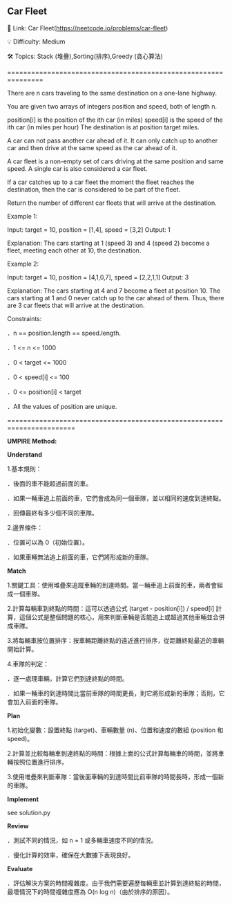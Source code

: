 **Car Fleet**
-
🔗 Link: Car Fleet(https://neetcode.io/problems/car-fleet)

💡 Difficulty: Medium

🛠️ Topics: Stack (堆疊),Sorting(排序),Greedy (貪心算法)

===============================================================

There are n cars traveling to the same destination on a one-lane highway.

You are given two arrays of integers position and speed, both of length n.

position[i] is the position of the ith car (in miles)
speed[i] is the speed of the ith car (in miles per hour)
The destination is at position target miles.

A car can not pass another car ahead of it. It can only catch up to another car and then drive at the same speed as the car ahead of it.

A car fleet is a non-empty set of cars driving at the same position and same speed. A single car is also considered a car fleet.

If a car catches up to a car fleet the moment the fleet reaches the destination, then the car is considered to be part of the fleet.

Return the number of different car fleets that will arrive at the destination.

Example 1:

Input: target = 10, position = [1,4], speed = [3,2]
Output: 1

Explanation: The cars starting at 1 (speed 3) and 4 (speed 2) become a fleet, meeting each other at 10, the destination.

Example 2:

Input: target = 10, position = [4,1,0,7], speed = [2,2,1,1]
Output: 3

Explanation: The cars starting at 4 and 7 become a fleet at position 10. The cars starting at 1 and 0 never catch up to the car ahead of them. Thus, there are 3 car fleets that will arrive at the destination.

Constraints:

．n == position.length == speed.length.

．1 <= n <= 1000

．0 < target <= 1000

．0 < speed[i] <= 100

．0 <= position[i] < target

．All the values of position are unique.

=======================================================================

**UMPIRE Method:**

**Understand**

1.基本規則：

．後面的車不能超過前面的車。

．如果一輛車追上前面的車，它們會成為同一個車隊，並以相同的速度到達終點。

．回傳最終有多少個不同的車隊。

2.邊界條件：

．位置可以為 0（初始位置）。

．如果車輛無法追上前面的車，它們將形成新的車隊。

**Match**

1.關鍵工具：使用堆疊來追蹤車輛的到達時間。當一輛車追上前面的車，兩者會組成一個車隊。

2.計算每輛車到終點的時間：這可以透過公式 (target - position[i]) / speed[i] 計算，這個公式是整個問題的核心，用來判斷車輛是否能追上或超過其他車輛並合併成車隊。

3.將每輛車按位置排序：按車輛距離終點的遠近進行排序，從距離終點最近的車輛開始計算。

4.車隊的判定：

．逐一處理車輛，計算它們到達終點的時間。

．如果一輛車的到達時間比當前車隊的時間更長，則它將形成新的車隊；否則，它會加入前面的車隊。

**Plan**

1.初始化變數：設置終點 (target)、車輛數量 (n)、位置和速度的數組 (position 和 speed)。

2.計算並比較每輛車到達終點的時間：根據上面的公式計算每輛車的時間，並將車輛按照位置進行排序。

3.使用堆疊來判斷車隊：當後面車輛的到達時間比前車隊的時間長時，形成一個新的車隊。

**Implement**

see solution.py

**Review**

．測試不同的情況，如 n = 1 或多輛車速度不同的情況。

．優化計算的效率，確保在大數據下表現良好。

**Evaluate**

．評估解決方案的時間複雜度。由于我們需要遍歷每輛車並計算到達終點的時間，最壞情況下的時間複雜度應為 O(n log n)（由於排序的原因）。



